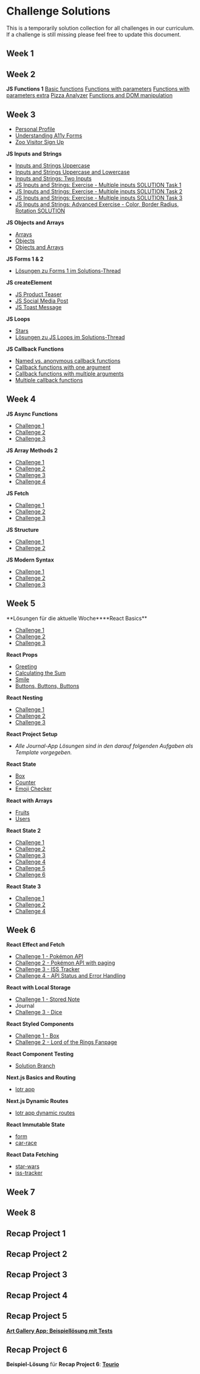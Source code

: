 # Challenge Solutions

This is a temporarily solution collection for all challenges in our curriculum. If a challenge is still missing please feel free to update this document.

## Week 1

## Week 2

**JS Functions 1**
[Basic functions](https://codesandbox.io/s/functions-1-exercise-basic-functions-solution-vmpi8j)
[Functions with parameters](https://codesandbox.io/s/functions-1-exercise-functions-with-parameters-solution-xbl62x?file=/js/index.js)
[Functions with parameters extra](https://codesandbox.io/s/functions-1-exercise-functions-with-parameters-extra-solution-7pwg01?file=/js/index.js)
[Pizza Analyzer](https://codesandbox.io/s/functions-1-exercise-pizza-analyzer-solution-7kqvnz?file=/js/index.js)
[Functions and DOM manipulation](https://codesandbox.io/s/functions-1-exercise-functions-and-dom-manipulation-solution-flef6i)
## Week 3

- [Personal Profile](https://codesandbox.io/s/html-forms-personal-profile-6cu2p1?file=/index.html)
- [Understanding A11y Forms](https://codesandbox.io/s/html-forms-a11y-in-forms-ilyl0y)
- [Zoo Visitor Sign Up](https://codesandbox.io/s/html-forms-zoo-v84hfv)

**JS Inputs and Strings**

- [Inputs and Strings Uppercase](https://codesandbox.io/s/js-inputs-and-strings-exercise-1-solution-hj5uf8)
- [Inputs and Strings Uppercase and Lowercase](https://codesandbox.io/s/js-inputs-and-strings-exercise-2-solution-qi604t)
- [Inputs and Strings: Two Inputs](http://%28https//codesandbox.io/s/js-inputs-and-strings-exercise-3-solution-bh1ozl)
- [JS Inputs and Strings: Exercise - Multiple inputs SOLUTION Task 1](https://codesandbox.io/s/js-inputs-and-strings-exercise-4-solution-task1-98z1gw)
- [JS Inputs and Strings: Exercise - Multiple inputs SOLUTION Task 2](https://codesandbox.io/s/js-inputs-and-strings-exercise-4-solution-task2-btngfn)
- [JS Inputs and Strings: Exercise - Multiple inputs SOLUTION Task 3](https://codesandbox.io/s/js-inputs-and-strings-exercise-4-solution-task3-qkz67f)
- [JS Inputs and Strings: Advanced Exercise - Color, Border Radius, Rotation SOLUTION](https://codesandbox.io/s/js-inputs-and-strings-exercise-5-solution-kb9lh0)

**JS Objects and Arrays**

- [Arrays](https://codesandbox.io/s/arrays-5gwywf)
- [Objects](https://codesandbox.io/s/objects-qs8cns)
- [Objects and Arrays](https://codesandbox.io/s/objects-and-arrays-t9qen9)

**JS Forms 1 & 2**

- [Lösungen zu Forms 1 im Solutions-Thread](https://neuefische-students.slack.com/archives/C0480UL4ZC3/p1669730758729229)

**JS createElement**

- [JS Product Teaser](https://codesandbox.io/s/js-product-teaser-solution-unspwr)
- [JS Social Media Post](https://codesandbox.io/s/js-social-media-post-solution-zm87ck)
- [JS Toast Message](https://codesandbox.io/s/js-toast-messages-solution-eeothc)

**JS Loops**

- [Stars](https://codesandbox.io/s/js-loops-stars-2-0-ww2jf1?file=/js/index.js)
- [Lösungen zu JS Loops im Solutions-Thread](https://neuefische-students.slack.com/archives/C0480UL4ZC3/p1669974731721709)

**JS Callback Functions**

- [Named vs. anonymous callback functions](https://codesandbox.io/s/adoring-grothendieck-dnlo99?file=/js/index.js)
- [Callback functions with one argument](https://codesandbox.io/s/quirky-mountain-s41wj9?file=/js/index.js)
- [Callback functions with multiple arguments](https://codesandbox.io/s/vibrant-black-g3bjmv?file=/js/index.js:122-552)
- [Multiple callback functions](https://codesandbox.io/s/elegant-moser-dfjkqu?file=/js/index.js)

## Week 4

**JS Async Functions**

- [Challenge 1](https://codesandbox.io/s/heuristic-murdock-xpqjuw?file=/js/index.js)
- [Challenge 2](https://codesandbox.io/s/sweet-snyder-icxr60?file=/js/index.js)
- [Challenge 3](https://codesandbox.io/s/rough-frost-4ukkmf?file=/index.js)

**JS Array Methods 2**

- [Challenge 1](https://codesandbox.io/s/wizardly-diffie-69ykkd?file=/index.js)
- [Challenge 2](https://codesandbox.io/s/focused-robinson-8blhf4?file=/index.js)
- [Challenge 3](https://codesandbox.io/s/elastic-james-819zvh?file=/README.md)
- [Challenge 4](https://codesandbox.io/s/wonderful-raman-n56o5r?file=/index.js)

**JS Fetch**

- [Challenge 1](https://codesandbox.io/s/js-fetch-star-wars-console-solution-20x3sc)
- [Challenge 2](https://codesandbox.io/s/js-fetch-star-wars-solution-zs18p1)
- [Challenge 3](https://codesandbox.io/s/color-clue-challenge-solution-forked-kw9zl4)

**JS Structure**

- [Challenge 1](https://codesandbox.io/s/js-structure-quiz-app-solution-dnesju)
- [Challenge 2](https://codesandbox.io/s/js-structure-space-rocket-solution-wnh9sq)

**JS Modern Syntax**

- [Challenge 1](https://codesandbox.io/s/epic-architecture-ny28rz?file=/index.js)
- [Challenge 2](https://codesandbox.io/s/adoring-platform-busen3?file=/index.js)
- [Challenge 3](https://codesandbox.io/s/clever-shape-14mbo8?file=/index.js)

## Week 5

**Lösungen für die aktuelle Woche\*\***React Basics\*\*

- [Challenge 1](https://codesandbox.io/s/gallant-water-frbs4m)
- [Challenge 2](https://codesandbox.io/s/fervent-roman-vsgkbe)
- [Challenge 3](https://codesandbox.io/s/elated-david-5vzoxr)

**React Props**

- [Greeting](https://codesandbox.io/s/react-props-greeting-solution-9rkpmd)
- [Calculating the Sum](https://codesandbox.io/s/react-props-calculating-the-sum-solution-jyyk5s)
- [Smile](https://codesandbox.io/s/react-props-smile-solution-2eo3uf)
- [Buttons, Buttons, Buttons](https://codesandbox.io/s/react-props-buttons-buttons-buttons-solution-sqe322)

**React Nesting**

- [Challenge 1](https://codesandbox.io/s/trusting-currying-9c8v7j)
- [Challenge 2](https://codesandbox.io/s/dreamy-leavitt-4ont6u)
- [Challenge 3](https://codesandbox.io/s/nostalgic-swirles-s97c6b)

**React Project Setup**

- _Alle Journal-App Lösungen sind in den darauf folgenden Aufgaben als Template vorgegeben._

**React State**

- [Box](https://codesandbox.io/s/react-state-box-solution-2nl7kb)
- [Counter](https://codesandbox.io/s/react-state-counter-solution-cixzy3)
- [Emoji Checker](https://codesandbox.io/s/react-state-emoji-checker-solution-80yho3)

**React with Arrays**

- [Fruits](https://codesandbox.io/s/react-with-arrays-fruits-solution-rl4si5)
- [Users](https://codesandbox.io/s/react-with-arrays-users-solution-h69kw4)

**React State 2**

- [Challenge 1](https://codesandbox.io/s/react-state-2-colored-number-jmgqvx)
- [Challenge 2](https://codesandbox.io/s/react-state-2-table-reservation-mcrfxn)
- [Challenge 3](https://codesandbox.io/s/react-state-2-favorite-holiday-form-glckns)
- [Challenge 4](https://codesandbox.io/s/react-state-2-personal-details-form-87x0s4)
- [Challenge 5](https://codesandbox.io/s/react-state-2-fix-triple-counter-xd05od)
- [Challenge 6](https://codesandbox.io/s/react-state-2-bonus-fix-conditionally-rendered-wpr3qc)

**React State 3**

- [Challenge 1](https://codesandbox.io/s/react-state-3-adding-animals-6x0dqc)
- [Challenge 2](https://codesandbox.io/s/react-state-3-tags-mmwudc)
- [Challenge 4](https://codesandbox.io/s/react-state-3-challenge-4-hzuejh)

## Week 6

**React Effect and Fetch**

- [Challenge 1 - Pokémon API](https://codesandbox.io/s/react-effects-and-fetch-challenge-1-sp5pvp)
- [Challenge 2 - Pokémon API with paging](https://codesandbox.io/s/react-effects-and-fetch-challenge-2-14x7dl)
- [Challenge 3 - ISS Tracker](https://codesandbox.io/s/react-effect-and-fetch-challenge-3-yugw9v)
- [Challenge 4 - API Status and Error Handling](https://codesandbox.io/s/react-effects-and-fetch-challenge-4-l6xrvu)

**React with Local Storage**

- [Challenge 1 - Stored Note](https://codesandbox.io/s/react-with-local-storage-challenge-1-ebzrzd)
- Journal
- [Challenge 3 - Dice](https://codesandbox.io/s/react-with-local-storage-challenge-3-ixm36g)

**React Styled Components**

- [Challenge 1 - Box](https://codesandbox.io/s/styled-components-exercise-figures-solution-z2oc3u)
- [Challenge 2 - Lord of the Rings Fanpage](https://codesandbox.io/s/styled-components-exercise-clientboard-solution-forked-yp9rih)

**React Component Testing**

- [Solution Branch](https://github.com/mbosselmann/component-testing-hh-web-22-7/tree/solution)

**Next.js Basics and Routing**

- [lotr app](https://github.com/F-Kirchhoff/web-hh-22-7-lotr-app)

**Next.js Dynamic Routes**

- [lotr app dynamic routes](https://github.com/F-Kirchhoff/web-hh-22-7-lotr-app-dynamic-routes)

**React Immutable State**

- [form](https://github.com/mbosselmann/react-immutable-state-form-hh-web-22-7)
- [car-race](https://github.com/shebtastic/demo-web-hh-22-7-car-race)

**React Data Fetching**

- [star-wars](https://github.com/mbosselmann/react-data-fetching_star-wars-hh-web-22-7)
- [iss-tracker](https://github.com/shebtastic/demo-web-hh-22-7-iss-tracker-swr)

## Week 7

## Week 8

## Recap Project 1

## Recap Project 2

## Recap Project 3

## Recap Project 4

## Recap Project 5

**[Art Gallery App: Beispiellösung mit Tests](https://github.com/mbosselmann/art-gallery-app)**

## Recap Project 6

**Beispiel-Lösung** für **Recap Project 6**: **[Tourio](https://github.com/mbosselmann/tourio)**

